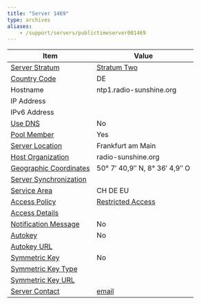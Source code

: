 ```yaml
---
title: "Server 1469"
type: archives
aliases:
    - /support/servers/publictimeserver001469
---
```


| Item | Value |
| ----- | ----- |
| [Server Stratum](/support/servers/serverstratum) | [Stratum Two](/support/servers/stratumtwotimeservers) |
| [Country Code](/support/servers/countrycode) | DE |
| Hostname |  ntp1.radio-sunshine.org |
| IP Address | |
| IPv6 Address | |
| [Use DNS](/support/servers/usedns) | No |
| [Pool Member](/support/servers/poolmember) | Yes |
| [Server Location](/support/servers/serverlocation) |  Frankfurt am Main |
| [Host Organization](/support/servers/hostorganization) |  radio-sunshine.org |
| [ Geographic Coordinates](/support/servers/geographiccoordinates) |  50° 7′ 40,9″ N, 8° 36′ 4,9″ O |
| [Server Synchronization](/support/servers/serversynchronization) |  |
| [Service Area](/support/servers/servicearea) |  CH DE EU |
| [Access Policy](/support/servers/accesspolicy) | [Restricted Access](/support/servers/restrictedaccess) |
| [Access Details](/support/servers/accessdetails) |  |
| [Notification Message](/support/servers/notificationmessage) | No |
| [Autokey](/support/servers/autokey) | No |
| [Autokey URL](/support/servers/autokeyurl) | |
| [Symmetric Key](/support/servers/symmetrickey) | No |
| [Symmetric Key Type](/support/servers/symmetrickeytype) | |
| [Symmetric Key URL](/support/servers/symmetrickeyurl) | |
| [Server Contact](/support/servers/servercontact) | [email](mailto:gpdec2014@gmail.com) |